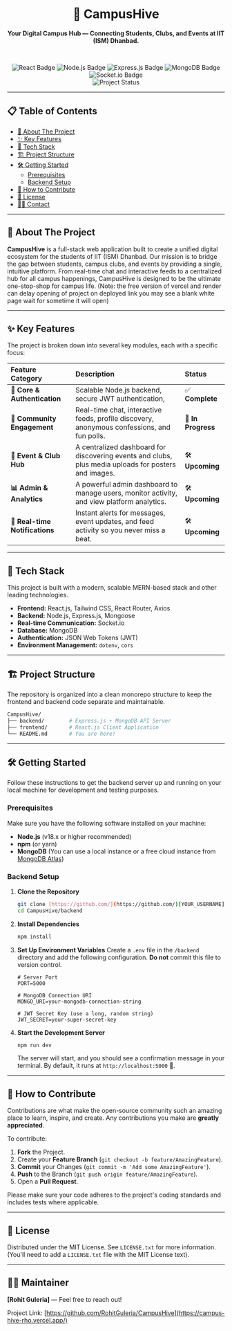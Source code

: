 <div align="center">
  <h1>🐝 CampusHive</h1>
  <p><strong>Your Digital Campus Hub — Connecting Students, Clubs, and Events at IIT (ISM) Dhanbad.</strong></p>
  <br />
</div>

<p align="center">
  <img src="https://img.shields.io/badge/React-20232A?style=for-the-badge&logo=react&logoColor=61DAFB" alt="React Badge">
  <img src="https://img.shields.io/badge/Node.js-339933?style=for-the-badge&logo=nodedotjs&logoColor=white" alt="Node.js Badge">
  <img src="https://img.shields.io/badge/Express.js-000000?style=for-the-badge&logo=express&logoColor=white" alt="Express.js Badge">
  <img src="https://img.shields.io/badge/MongoDB-47A248?style=for-the-badge&logo=mongodb&logoColor=white" alt="MongoDB Badge">
  <img src="https://img.shields.io/badge/Socket.io-010101?style=for-the-badge&logo=socketdotio&logoColor=white" alt="Socket.io Badge">
  <br>
  <img src="https://img.shields.io/badge/status-in%20progress-blue?style=for-the-badge" alt="Project Status">
</p>

---

## 📋 Table of Contents

- [🎯 About The Project](#-about-the-project)
- [✨ Key Features](#-key-features)
- [🚀 Tech Stack](#-tech-stack)
- [🏗️ Project Structure](#️-project-structure)
- [🛠️ Getting Started](#️-getting-started)
  - [Prerequisites](#prerequisites)
  - [Backend Setup](#backend-setup)
- [🤝 How to Contribute](#-how-to-contribute)
- [📄 License](#-license)
- [🧑‍💻 Contact](#-contact)

---

## 🎯 About The Project

**CampusHive** is a full-stack web application built to create a unified digital ecosystem for the students of IIT (ISM) Dhanbad. Our mission is to bridge the gap between students, campus clubs, and events by providing a single, intuitive platform. From real-time chat and interactive feeds to a centralized hub for all campus happenings, CampusHive is designed to be the ultimate one-stop-shop for campus life.
(Note: the free version of vercel and render can delay opening of project on deployed link you may see a blank white page wait for sometime it will open)

---

## ✨ Key Features

The project is broken down into several key modules, each with a specific focus:

| Feature Category          | Description                                                                                              | Status             |
| :------------------------ | :------------------------------------------------------------------------------------------------------- | :----------------- |
| **🔐 Core & Authentication** | Scalable Node.js backend, secure JWT authentication,  | ✅ **Complete** |
| **💬 Community Engagement** | Real-time chat, interactive feeds, profile discovery, anonymous confessions, and fun polls.             | 🚧 **In Progress** |
| **🎉 Event & Club Hub** | A centralized dashboard for discovering events and clubs, plus media uploads for posters and images.      | 🛠️ **Upcoming** |
| **📊 Admin & Analytics** | A powerful admin dashboard to manage users, monitor activity, and view platform analytics.                | 🛠️ **Upcoming** |
| **🔔 Real-time Notifications** | Instant alerts for messages, event updates, and feed activity so you never miss a beat.                   | 🛠️ **Upcoming** |

---

## 🚀 Tech Stack

This project is built with a modern, scalable MERN-based stack and other leading technologies.

-   **Frontend:** React.js, Tailwind CSS, React Router, Axios
-   **Backend:** Node.js, Express.js, Mongoose
-   **Real-time Communication:** Socket.io
-   **Database:** MongoDB
-   **Authentication:** JSON Web Tokens (JWT)
-   **Environment Management:** `dotenv`, `cors`
---

## 🏗️ Project Structure

The repository is organized into a clean monorepo structure to keep the frontend and backend code separate and maintainable.

```bash
CampusHive/
├── backend/        # Express.js + MongoDB API Server
├── frontend/       # React.js Client Application
└── README.md       # You are here!
```

---

## 🛠️ Getting Started

Follow these instructions to get the backend server up and running on your local machine for development and testing purposes.

### Prerequisites

Make sure you have the following software installed on your machine:
* **Node.js** (v18.x or higher recommended)
* **npm** (or yarn)
* **MongoDB** (You can use a local instance or a free cloud instance from [MongoDB Atlas](https://www.mongodb.com/cloud/atlas))

### Backend Setup

1.  **Clone the Repository**
    ```bash
    git clone [https://github.com/](https://github.com/)[YOUR_USERNAME]/CampusHive.git
    cd CampusHive/backend
    ```

2.  **Install Dependencies**
    ```bash
    npm install
    ```

3.  **Set Up Environment Variables**
    Create a `.env` file in the `/backend` directory and add the following configuration. **Do not** commit this file to version control.
    ```env
    # Server Port
    PORT=5000

    # MongoDB Connection URI
    MONGO_URI=your-mongodb-connection-string

    # JWT Secret Key (use a long, random string)
    JWT_SECRET=your-super-secret-key
    ```

4.  **Start the Development Server**
    ```bash
    npm run dev
    ```
    The server will start, and you should see a confirmation message in your terminal. By default, it runs at `http://localhost:5000` 🚀.

---

## 🤝 How to Contribute

Contributions are what make the open-source community such an amazing place to learn, inspire, and create. Any contributions you make are **greatly appreciated**.

To contribute:
1.  **Fork** the Project.
2.  Create your **Feature Branch** (`git checkout -b feature/AmazingFeature`).
3.  **Commit** your Changes (`git commit -m 'Add some AmazingFeature'`).
4.  **Push** to the Branch (`git push origin feature/AmazingFeature`).
5.  Open a **Pull Request**.

Please make sure your code adheres to the project's coding standards and includes tests where applicable.

---

## 📄 License

Distributed under the MIT License. See `LICENSE.txt` for more information. (You'll need to add a `LICENSE.txt` file with the MIT License text).

---

## 🧑‍💻 Maintainer

**[Rohit Guleria]** — Feel free to reach out!

Project Link: [https://github.com/RohitGuleria/CampusHive](https://campus-hive-rho.vercel.app/)
